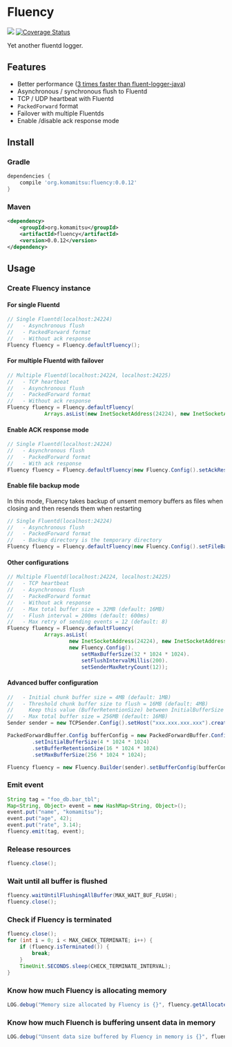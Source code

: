 # Fluency
[<img src="https://travis-ci.org/komamitsu/fluency.svg?branch=master"/>](https://travis-ci.org/komamitsu/fluency) [![Coverage Status](https://coveralls.io/repos/komamitsu/fluency/badge.svg?branch=master&service=github)](https://coveralls.io/github/komamitsu/fluency?branch=master)

Yet another fluentd logger.

## Features

* Better performance ([3 times faster than fluent-logger-java](https://gist.github.com/komamitsu/781a8b519afdc553f50c))
* Asynchronous / synchronous flush to Fluentd
* TCP / UDP heartbeat with Fluentd
* `PackedForward` format
* Failover with multiple Fluentds
* Enable /disable ack response mode

## Install

### Gradle

```groovy
dependencies {
    compile 'org.komamitsu:fluency:0.0.12'
}
```

### Maven

```xml
<dependency>
    <groupId>org.komamitsu</groupId>
    <artifactId>fluency</artifactId>
    <version>0.0.12</version>
</dependency>
```
 
## Usage

### Create Fluency instance

#### For single Fluentd

```java
// Single Fluentd(localhost:24224)
//   - Asynchronous flush
//   - PackedForward format
//   - Without ack response
Fluency fluency = Fluency.defaultFluency();
```

#### For multiple Fluentd with failover

```java    
// Multiple Fluentd(localhost:24224, localhost:24225)
//   - TCP heartbeat
//   - Asynchronous flush
//   - PackedForward format
//   - Without ack response
Fluency fluency = Fluency.defaultFluency(
			Arrays.asList(new InetSocketAddress(24224), new InetSocketAddress(24225)));
```

#### Enable ACK response mode

```java
// Single Fluentd(localhost:24224)
//   - Asynchronous flush
//   - PackedForward format
//   - With ack response
Fluency fluency = Fluency.defaultFluency(new Fluency.Config().setAckResponseMode(true));
```

#### Enable file backup mode

In this mode, Fluency takes backup of unsent memory buffers as files when closing and then resends them when restarting

```java
// Single Fluentd(localhost:24224)
//   - Asynchronous flush
//   - PackedForward format
//   - Backup directory is the temporary directory
Fluency fluency = Fluency.defaultFluency(new Fluency.Config().setFileBackupDir(System.getProperty("java.io.tmpdir")));
```

#### Other configurations

```java
// Multiple Fluentd(localhost:24224, localhost:24225)
//   - TCP heartbeat
//   - Asynchronous flush
//   - PackedForward format
//   - Without ack response
//   - Max total buffer size = 32MB (default: 16MB)
//   - Flush interval = 200ms (default: 600ms)
//   - Max retry of sending events = 12 (default: 8)
Fluency fluency = Fluency.defaultFluency(
			Arrays.asList(
	    			new InetSocketAddress(24224), new InetSocketAddress(24225)),
	    			new Fluency.Config().
	    				setMaxBufferSize(32 * 1024 * 1024).
	    				setFlushIntervalMillis(200).
	    				setSenderMaxRetryCount(12));
```

#### Advanced buffer configuration

```java
//   - Initial chunk buffer size = 4MB (default: 1MB)
//   - Threshold chunk buffer size to flush = 16MB (default: 4MB)
//     Keep this value (BufferRetentionSize) between InitialBufferSize and MaxBufferSize
//   - Max total buffer size = 256MB (default: 16MB)
Sender sender = new TCPSender.Config().setHost("xxx.xxx.xxx.xxx").createInstance();

PackedForwardBuffer.Config bufferConfig = new PackedForwardBuffer.Config()
        .setInitialBufferSize(4 * 1024 * 1024)
        .setBufferRetentionSize(16 * 1024 * 1024)
        .setMaxBufferSize(256 * 1024 * 1024);

Fluency fluency = new Fluency.Builder(sender).setBufferConfig(bufferConfig).build();
```
 
### Emit event

```java
String tag = "foo_db.bar_tbl";
Map<String, Object> event = new HashMap<String, Object>();
event.put("name", "komamitsu");
event.put("age", 42);
event.put("rate", 3.14);
fluency.emit(tag, event);
```

### Release resources

```java
fluency.close();
```

### Wait until all buffer is flushed

```java
fluency.waitUntilFlushingAllBuffer(MAX_WAIT_BUF_FLUSH);
fluency.close();
```

### Check if Fluency is terminated

```java
fluency.close();
for (int i = 0; i < MAX_CHECK_TERMINATE; i++) {
	if (fluency.isTerminated()) {
		break;
	}
	TimeUnit.SECONDS.sleep(CHECK_TERMINATE_INTERVAL);
}
```

### Know how much Fluency is allocating memory

```java
LOG.debug("Memory size allocated by Fluency is {}", fluency.getAllocatedBufferSize());
```

### Know how much Fluench is buffering unsent data in memory

```java
LOG.debug("Unsent data size buffered by Fluency in memory is {}", fluency.getBufferedDataSize());
```
